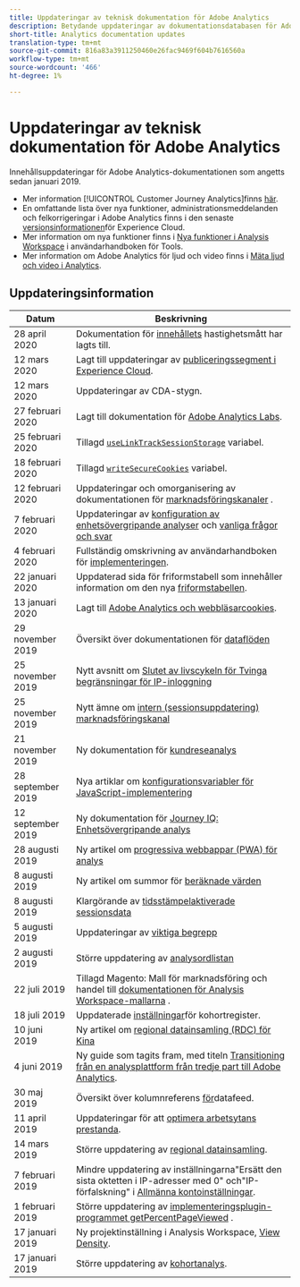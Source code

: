 ```yaml
---
title: Uppdateringar av teknisk dokumentation för Adobe Analytics
description: Betydande uppdateringar av dokumentationsdatabasen för Adobe Analytics.
short-title: Analytics documentation updates
translation-type: tm+mt
source-git-commit: 816a83a3911250460e26fac9469f604b7616560a
workflow-type: tm+mt
source-wordcount: '466'
ht-degree: 1%

---
```



# Uppdateringar av teknisk dokumentation för Adobe Analytics

Innehållsuppdateringar för Adobe Analytics-dokumentationen som angetts sedan januari 2019.

* Mer information [!UICONTROL Customer Journey Analytics]finns [här](https://docs.adobe.com/content/help/en/analytics-platform/using/cja-landing.html).
* En omfattande lista över nya funktioner, administrationsmeddelanden och felkorrigeringar i Adobe Analytics finns i den senaste [versionsinformationen](https://docs.adobe.com/content/help/en/release-notes/experience-cloud/current.html)för Experience Cloud.
* Mer information om nya funktioner finns i [Nya funktioner i Analysis Workspace](/help/analyze/analysis-workspace/new-features-in-analysis-workspace.md) i användarhandboken för Tools.
* Mer information om Adobe Analytics för ljud och video finns i [Mäta ljud och video i Analytics](https://docs.adobe.com/content/help/en/media-analytics/using/media-overview.html).

## Uppdateringsinformation

| Datum | Beskrivning |
|---|---|
| 28 april 2020 | Dokumentation för [innehållets](/help/components/c-variables/c-metrics/metrics-content-velocity.md) hastighetsmått har lagts till. |
| 12 mars 2020 | Lagt till uppdateringar av [publiceringssegment i Experience Cloud](/help/components/c-segmentation/c-segmentation-workflow/seg-publish.md). |
| 12 mars 2020 | Uppdateringar av CDA-stygn. |
| 27 februari 2020 | Lagt till dokumentation för [Adobe Analytics Labs](https://docs.adobe.com/content/help/en/analytics/analyze/tech-previews/overview.html). |
| 25 februari 2020 | Tillagd [`useLinkTrackSessionStorage`](/help/implement/vars/config-vars/uselinktracksessionstorage.md) variabel. |
| 18 februari 2020 | Tillagd [`writeSecureCookies`](/help/implement/vars/config-vars/writesecurecookies.md) variabel. |
| 12 februari 2020 | Uppdateringar och omorganisering av dokumentationen för [marknadsföringskanaler](/help/components/c-marketing-channels/c-getting-started-mchannel.md) . |
| 7 februari 2020 | Uppdateringar av [konfiguration av enhetsövergripande analyser](../components/cda/cda-setup.md) och [vanliga frågor och svar](../components/cda/cda-faq.md) |
| 4 februari 2020 | Fullständig omskrivning av användarhandboken för [implementeringen](../implement/home.md). |
| 22 januari 2020 | Uppdaterad sida för friformstabell som innehåller information om den nya [friformstabellen](/help/analyze/analysis-workspace/visualizations/freeform-table.md). |
| 13 januari 2020 | Lagt till [Adobe Analytics och webbläsarcookies](../technotes/cookies.md). |
| 29 november 2019 | Översikt över dokumentationen för [dataflöden](/help/export/analytics-data-feed/data-feed-overview.md) |
| 25 november 2019 | Nytt avsnitt om [Slutet av livscykeln för Tvinga begränsningar för IP-inloggning](https://docs.adobe.com/content/help/en/analytics/admin/company-settings/login-restrictions-eol.html) |
| 25 november 2019 | Nytt ämne om [intern (sessionsuppdatering) marknadsföringskanal](https://docs.adobe.com/content/help/en/analytics/components/marketing-channels/session-refresh.html) |
| 21 november 2019 | Ny dokumentation för [kundreseanalys](https://docs.adobe.com/content/help/en/analytics-platform/using/cja-landing.html) |
| 28 september 2019 | Nya artiklar om [konfigurationsvariabler för JavaScript-implementering](https://docs.adobe.com/content/help/en/analytics/implementation/javascript-implementation/variables-analytics-reporting/configuration-variables.html) |
| 12 september 2019 | Ny dokumentation för [Journey IQ: Enhetsövergripande analys](https://docs.adobe.com/content/help/en/analytics/components/cda/cda-home.html) |
| 28 augusti 2019 | Ny artikel om [progressiva webbappar (PWA) för analys](https://docs.adobe.com/content/help/en/analytics/analyze/pwa/pwa.html) |
| 8 augusti 2019 | Ny artikel om summor för [beräknade värden](/help/components/c-calcmetrics/cm-totals.md) |
| 8 augusti 2019 | Klargörande av [tidsstämpelaktiverade sessionsdata](/help/admin/admin/timestamp-optional.md) |
| 5 augusti 2019 | Uppdateringar av [viktiga begrepp](/help/analyze/reports-analytics/key-concepts.md) |
| 2 augusti 2019 | Större uppdatering av [analysordlistan](/help/technotes/terms.md) |
| 22 juli 2019 | Tillagd Magento: Mall för marknadsföring och handel till [dokumentationen för Analysis Workspace-mallarna](/help/analyze/analysis-workspace/build-workspace-project/starter-projects.md) . |
| 18 juli 2019 | Uppdaterade [inställningar](/help/analyze/analysis-workspace/visualizations/cohort-table/t-cohort.md)för kohortregister. |
| 10 juni 2019 | Ny artikel om [regional datainsamling (RDC) för Kina](https://docs.adobe.com/content/help/en/analytics/technotes/rdc/rdc-china.html) |
| 4 juni 2019 | Ny guide som tagits fram, med titeln [Transitioning från en analysplattform från tredje part till Adobe Analytics](/help/technotes/ga-to-aa/home.md). |
| 30 maj 2019 | Översikt över kolumnreferens [för](/help/export/analytics-data-feed/c-df-contents/datafeeds-reference.md)datafeed. |
| 11 april 2019 | Uppdateringar för att [optimera arbetsytans prestanda](/help/analyze/analysis-workspace/workspace-faq/optimizing-performance.md). |
| 14 mars 2019 | Större uppdatering av [regional datainsamling](/help/technotes/rdc/regional-data-collection.md). |
| 7 februari 2019 | Mindre uppdatering av inställningarna&quot;Ersätt den sista oktetten i IP-adresser med 0&quot; och&quot;IP-förfalskning&quot; i [Allmänna kontoinställningar](/help/admin/admin/general-acct-settings-admin.md). |
| 1 februari 2019 | Större uppdatering av [implementeringsplugin-programmet getPercentPageViewed](../implement/vars/plugins/getpercentpageviewed.md) . |
| 17 januari 2019 | Ny projektinställning i Analysis Workspace, [View Density](/help/analyze/analysis-workspace/build-workspace-project/view-density.md). |
| 17 januari 2019 | Större uppdatering av [kohortanalys](/help/analyze/analysis-workspace/visualizations/cohort-table/cohort-analysis.md). |
